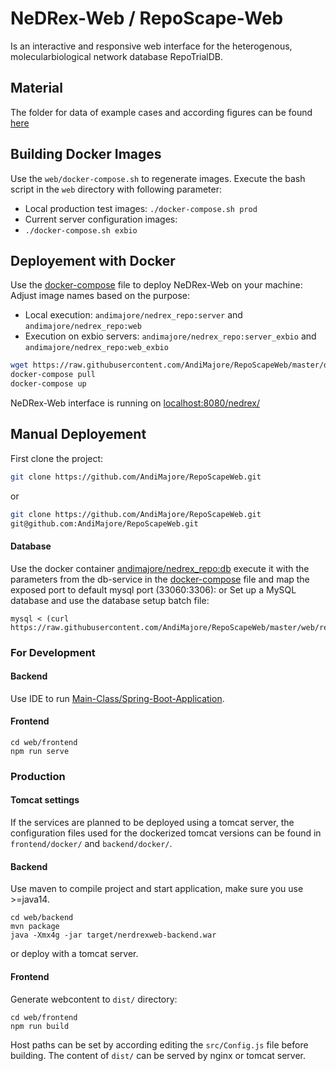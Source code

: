 # NeDRex-Web / RepoScape-Web
Is an interactive and responsive web interface for the heterogenous, molecularbiological network database RepoTrialDB.

## Material
The folder for data of example cases and according figures can be found [here](/material) 

## Building Docker Images
Use the `web/docker-compose.sh` to regenerate images.
Execute the bash script in the `web` directory with following parameter:

- Local production test images:
    `./docker-compose.sh prod`
- Current server configuration images:
-   `./docker-compose.sh exbio`


## Deployement with Docker
Use the [docker-compose](docker-compose.yml) file to deploy NeDRex-Web on your machine:
Adjust image names based on the purpose:
- Local execution:
  `andimajore/nedrex_repo:server` and `andimajore/nedrex_repo:web`
- Execution on exbio servers:
   `andimajore/nedrex_repo:server_exbio` and `andimajore/nedrex_repo:web_exbio`
```bash
wget https://raw.githubusercontent.com/AndiMajore/RepoScapeWeb/master/docker-compose.yml -O docker-compose.yml
docker-compose pull
docker-compose up
```
NeDRex-Web interface is running on [localhost:8080/nedrex/](http://localhost:8080/nedrex/)

## Manual Deployement
First clone the project:
```bash
git clone https://github.com/AndiMajore/RepoScapeWeb.git
```
or
```bash
git clone https://github.com/AndiMajore/RepoScapeWeb.git
git@github.com:AndiMajore/RepoScapeWeb.git
```
#### Database
Use the docker container [andimajore/nedrex_repo:db](https://hub.docker.com/repository/docker/andimajore/nedrex_repo) execute it with the parameters from the db-service in the [docker-compose](docker-compose.yml) file and map the exposed port to default mysql port (33060:3306):
or
Set up a MySQL database and use the database setup batch file:
```
mysql < (curl https://raw.githubusercontent.com/AndiMajore/RepoScapeWeb/master/web/resources/scripts/db_setup.sh)
```
### For Development
#### Backend
Use IDE to run [Main-Class/Spring-Boot-Application](web/backend/src/main/java/de/exbio/reposcapeweb/ReposcapewebApplication.java).
#### Frontend
```
cd web/frontend
npm run serve
```
### Production
#### Tomcat settings
If the services are planned to be deployed using a tomcat server, the configuration files used for the dockerized tomcat versions can be found in `frontend/docker/` and `backend/docker/`.

#### Backend
Use maven to compile project and start application, make sure you use >=java14.
```
cd web/backend
mvn package
java -Xmx4g -jar target/nerdrexweb-backend.war
```
or deploy with a tomcat server.

#### Frontend
Generate webcontent to `dist/` directory:
```
cd web/frontend
npm run build
```
Host paths can be set by according editing the `src/Config.js` file before building.
The content of `dist/` can be served by nginx or tomcat server.
